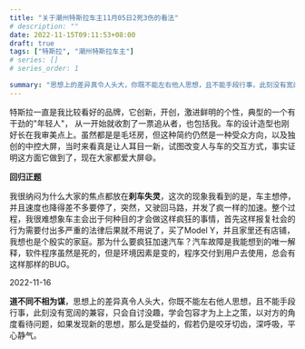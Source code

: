 ```yaml
---
title: "关于潮州特斯拉车主11月05日2死3伤的看法"
# description: ""
date: 2022-11-15T09:11:53+08:00
draft: true
tags: ["特斯拉", "潮州特斯拉车主"]
# series: []
# series_order: 1

summary: "思想上的差异真令人头大，你既不能左右他人思想，且不能手段行事，此刻没有宽阔的兼容，只会自讨没趣，学会包容才为上上之策，以对方的角度看待问题，如果发现新的思想，那么是受益的，假若仍是咬牙切齿，深呼吸，平心静气。"
---
```


特斯拉一直是我比较看好的品牌，它创新，开创，激进鲜明的个性，典型的一个有干劲的"年轻人"， 从一开始就收割了一票追从者，也包括我。车的设计造型也刚好长在我审美点上。虽然都是是毛坯房，但这种简约仍然是一种受众方向，以及独创的中控大屏，当时来看真是让人耳目一新，试图改变人与车的交互方式，事实证明这方面它做到了，现在大家都爱大屏😄。

**回归正题**

我很纳闷为什么大家的焦点都放在**刹车失灵**，这次的现象我看到的是，车主想停，并且速度也降得差不多要停了，突然，又驶回马路，并发了疯一样的加速。整个过程，我很难想象车主会出于何种目的才会做这样疯狂的事情，首先这样报复社会的行为需要付出多严重的法律后果就不用说了，买了Model Y，并且家里还有店铺，我想也是个殷实的家庭。那为什么要疯狂加速汽车？汽车故障是我能想到的唯一解释，软件程序虽然是死的，但是环境因素是变的，程序交付到用户去使用，总会有这样那样的BUG。

2022-11-16

**道不同不相为谋**，思想上的差异真令人头大，你既不能左右他人思想，且不能手段行事，此刻没有宽阔的兼容，只会自讨没趣，学会包容才为上上之策，以对方的角度看待问题，如果发现新的思想，那么是受益的，假若仍是咬牙切齿，深呼吸，平心静气。

